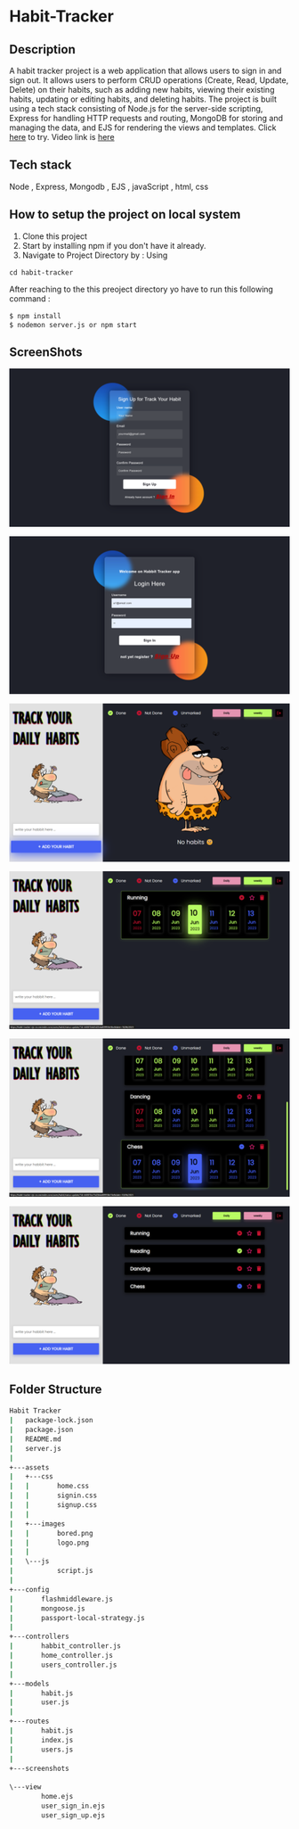 # Habit-Tracker
## Description
  A habit tracker project is a web application that allows users to sign in and sign out. It allows users to perform CRUD operations (Create, Read, Update, Delete) on their habits, such as adding new habits, viewing their existing habits, updating or editing habits, and deleting habits. The project is built using a tech stack consisting of Node.js for the server-side scripting, Express for handling HTTP requests and routing, MongoDB for storing and managing the data, and EJS for rendering the views and templates.
  Click [here](https://habit-tracker-ejs-cn.onrender.com/) to try. Video link is [here](https://youtu.be/dCD5iu7p4Gw)


## Tech stack
  Node , Express, Mongodb , EJS , javaScript , html, css

## How to setup the project on local system
  1. Clone this project
  2. Start by installing npm if you don't have it already.
  3. Navigate to Project Directory by : Using
  ```
  cd habit-tracker

  ```

  After reaching to the this preoject directory yo have to run this following command :
  ```
  $ npm install
  $ nodemon server.js or npm start
  ```


  ## ScreenShots

  ![Sign Up](https://github.com/ashish88pal/habitTrackerEJS_CN/blob/91cbe97c6371cce025322a247565629718f52e3a/screenshots/ss1.png?raw=true)

 ![Sign In](https://github.com/ashish88pal/habitTrackerEJS_CN/blob/91cbe97c6371cce025322a247565629718f52e3a/screenshots/ss2.png?raw=true)

 ![Home](https://github.com/ashish88pal/habitTrackerEJS_CN/blob/91cbe97c6371cce025322a247565629718f52e3a/screenshots/ss3.png?raw=true)

 ![screenshot 4](https://github.com/ashish88pal/habitTrackerEJS_CN/blob/91cbe97c6371cce025322a247565629718f52e3a/screenshots/ss4.png?raw=true)

 ![screenshot 5](https://github.com/ashish88pal/habitTrackerEJS_CN/blob/91cbe97c6371cce025322a247565629718f52e3a/screenshots/ss5.png?raw=true)

 ![screenshot 6](https://github.com/ashish88pal/habitTrackerEJS_CN/blob/91cbe97c6371cce025322a247565629718f52e3a/screenshots/ss6.png?raw=true)


  ## Folder Structure
```bash
Habit Tracker
|   package-lock.json
|   package.json
|   README.md
|   server.js
|
+---assets
|   +---css
|   |       home.css
|   |       signin.css
|   |       signup.css
|   |
|   +---images
|   |       bored.png
|   |       logo.png
|   |
|   \---js
|           script.js
|
+---config
|       flashmiddleware.js
|       mongoose.js
|       passport-local-strategy.js
|
+---controllers
|       habbit_controller.js
|       home_controller.js
|       users_controller.js
|
+---models
|       habit.js
|       user.js
|
+---routes
|       habit.js
|       index.js
|       users.js
|
+---screenshots

\---view
        home.ejs
        user_sign_in.ejs
        user_sign_up.ejs
```